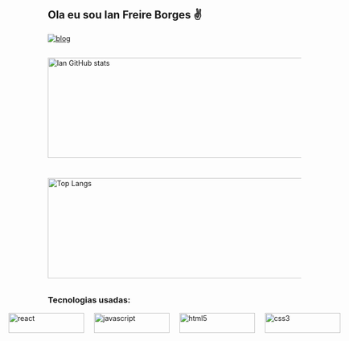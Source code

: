 <!--
-->


## Ola eu sou Ian Freire Borges ✌️

[![blog](https://img.shields.io/badge/LinkedIn-0077B5?style=for-the-badge&logo=linkedin&logoColor=white)](https://www.linkedin.com/in/ian-borges-796458294/)

<div style="margin-top: 20px; display: flex; flex-direction: column; gap: 40px; padding: 10px 0; align-items: flex-start;">
    <img alt="Ian GitHub stats" src="https://github-readme-stats.vercel.app/api?username=ian-Freire-Borges&show_icons=true&theme=dark" style="width: 600px; height: 200px;"/>
    <img alt="Top Langs" src="https://github-readme-stats.vercel.app/api/top-langs/?username=ian-Freire-Borges&layout=donut&theme=dark" style="width: 600px; height: 200px;"/>
</div>

### Tecnologias usadas:

<div style="display: flex; margin-top: 10px; gap: 20px; justify-content: center; align-items: center;">
    <img alt="react" src="https://img.shields.io/badge/react-%2320232a.svg?style=for-the-badge&logo=react&logoColor=%2361DAFB" style="width: 150px; height: 40px; object-fit: fill;"/>
    <img alt="javascript" src="https://img.shields.io/badge/javascript-%23323330.svg?style=for-the-badge&logo=javascript&logoColor=%23F7DF1E" style="width: 150px; height: 40px; object-fit: fill;"/>
    <img alt="html5" src="https://img.shields.io/badge/html5-%23E34F26.svg?style=for-the-badge&logo=html5&logoColor=white" style="width: 150px; height: 40px; object-fit: fill;"/>
    <img alt="css3" src="https://img.shields.io/badge/css3-%231572B6.svg?style=for-the-badge&logo=css3&logoColor=white" style="width: 150px; height: 40px; object-fit: fill;"/>
</div>
